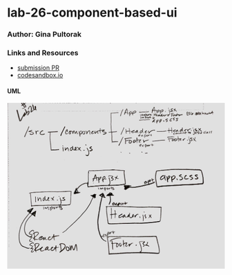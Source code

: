 # lab-26-component-based-ui

### Author: Gina Pultorak

### Links and Resources

- [submission PR](https://github.com/ginapult-401-advanced-javascript/lab-26-component-based-ui/pull/3)
- [codesandbox.io](https://codesandbox.io/embed/starter-code-s0qrk)

#### UML

![UML Diagram](lab-26-uml.jpg)
